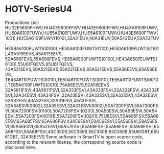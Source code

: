 # HOTV-SeriesU4
Productions List: HU32E5600FHWV,HU40E5600FFWV,HU43E5600FFWV,HU43A6109FUWV,HU50A6109FUWV,HU55A6109FUWV,HU65A6109FUWV,HU43E5600FFWV(1001),HU55A6109FUWV(1010),32A31EUV,40A31EUV,50A542EUV,50A53FUV, HE58A6100FUWTS(0100),HE50A6103FUWTS(1101),HE50A6109FUWTS(1101),43A519EEVS,43A513EEVS, 50A690FEVS,55A690FEVS,HE65A6900FUWTS(0100),HE43A6507EUWTS(0100),55U61FQEVS,65U61FQEVS, 43A521EEVS,50A521EEVS,55A521EEVS,65A521EEVS,55A56EEVS,65A56EEVS, TE43A6110FUWTS(0010),TE50A6110FUWTS(0010),TE55A6110FUWTS(0010),TE65A6110FUWTS(0010),75A66EEVS,50A56EEVS 32A5611FSVI,43A5611FSVI,32A333FSVI,43A333FSVI,32A332FSVI,43A332FSVI,32A34ESVI,43A34FSVI,32A33ESVI,43A33ESVI,32A32ESVI,43A32ESVI,32A32FSV,43A32FSV,32A31FSVI,43A31FSVI, 32A34ESVI(0002),32A35ESVI,32A33ESVI(0002),50A7200FSVI,55A7200FSVI,50A7200FSVI(0100),50A7200FSVI(0200),50A55ESVI,50A53ESVI,50A54ESVI,55A7200FSVI(0101),55A7200FSVI(0201),75U6ESVI,50A685FSV,55A685FSV,65A685FSV,65A680FSV,43A56ESVI,50A56ESVI,55A56ESVI,58A56ESVI,65A56ESVI,65A52ESVI,65A57ESVI,65A66FSVI,55A66FSVI,50A66FSVI,65A68FSVI,55A68FSVI,43C350B,50C359B,55C350B,65C350B,55U61GBT,65U61GBT, 32A35EEVS
Some software in SmartTV is open source code, according to the relevant license, the corresponding source code is disclosed here.

